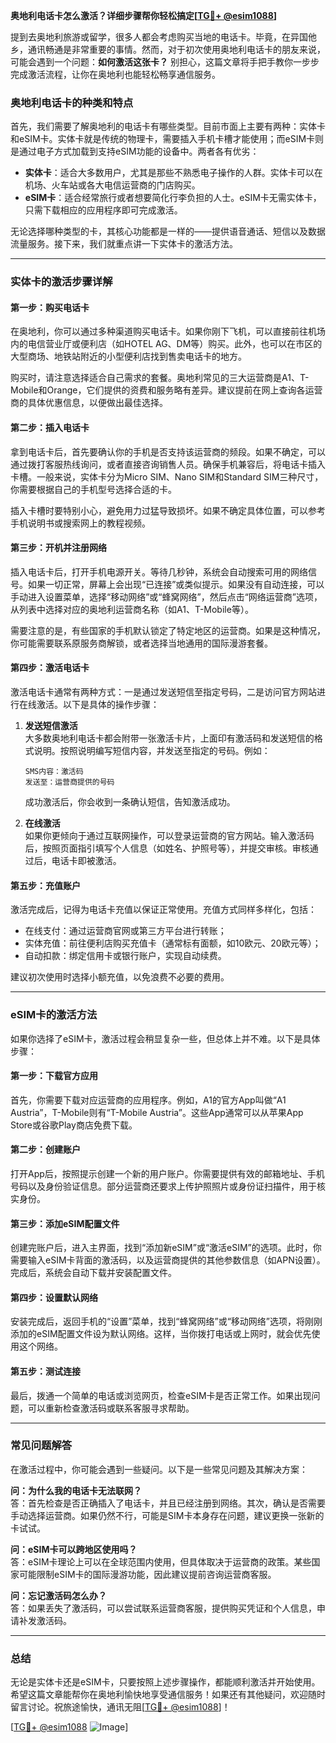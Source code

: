**奥地利电话卡怎么激活？详细步骤帮你轻松搞定[[TG💪+ @esim1088](https://t.me/s/esim1088)]**

提到去奥地利旅游或留学，很多人都会考虑购买当地的电话卡。毕竟，在异国他乡，通讯畅通是非常重要的事情。然而，对于初次使用奥地利电话卡的朋友来说，可能会遇到一个问题：**如何激活这张卡？** 别担心，这篇文章将手把手教你一步步完成激活流程，让你在奥地利也能轻松畅享通信服务。

### 奥地利电话卡的种类和特点

首先，我们需要了解奥地利的电话卡有哪些类型。目前市面上主要有两种：实体卡和eSIM卡。实体卡就是传统的物理卡，需要插入手机卡槽才能使用；而eSIM卡则是通过电子方式加载到支持eSIM功能的设备中。两者各有优劣：

- **实体卡**：适合大多数用户，尤其是那些不熟悉电子操作的人群。实体卡可以在机场、火车站或各大电信运营商的门店购买。
- **eSIM卡**：适合经常旅行或者想要简化行李负担的人士。eSIM卡无需实体卡，只需下载相应的应用程序即可完成激活。

无论选择哪种类型的卡，其核心功能都是一样的——提供语音通话、短信以及数据流量服务。接下来，我们就重点讲一下实体卡的激活方法。

---

### 实体卡的激活步骤详解

#### 第一步：购买电话卡

在奥地利，你可以通过多种渠道购买电话卡。如果你刚下飞机，可以直接前往机场内的电信营业厅或便利店（如HOTEL AG、DM等）购买。此外，也可以在市区的大型商场、地铁站附近的小型便利店找到售卖电话卡的地方。

购买时，请注意选择适合自己需求的套餐。奥地利常见的三大运营商是A1、T-Mobile和Orange，它们提供的资费和服务略有差异。建议提前在网上查询各运营商的具体优惠信息，以便做出最佳选择。

#### 第二步：插入电话卡

拿到电话卡后，首先要确认你的手机是否支持该运营商的频段。如果不确定，可以通过拨打客服热线询问，或者直接咨询销售人员。确保手机兼容后，将电话卡插入卡槽。一般来说，实体卡分为Micro SIM、Nano SIM和Standard SIM三种尺寸，你需要根据自己的手机型号选择合适的卡。

插入卡槽时要特别小心，避免用力过猛导致损坏。如果不确定具体位置，可以参考手机说明书或搜索网上的教程视频。

#### 第三步：开机并注册网络

插入电话卡后，打开手机电源开关。等待几秒钟，系统会自动搜索可用的网络信号。如果一切正常，屏幕上会出现“已连接”或类似提示。如果没有自动连接，可以手动进入设置菜单，选择“移动网络”或“蜂窝网络”，然后点击“网络运营商”选项，从列表中选择对应的奥地利运营商名称（如A1、T-Mobile等）。

需要注意的是，有些国家的手机默认锁定了特定地区的运营商。如果是这种情况，你可能需要联系原服务商解锁，或者选择当地通用的国际漫游套餐。

#### 第四步：激活电话卡

激活电话卡通常有两种方式：一是通过发送短信至指定号码，二是访问官方网站进行在线激活。以下是具体的操作步骤：

1. **发送短信激活**  
   大多数奥地利电话卡都会附带一张激活卡片，上面印有激活码和发送短信的格式说明。按照说明编写短信内容，并发送至指定的号码。例如：
   ```
   SMS内容：激活码
   发送至：运营商提供的号码
   ```
   成功激活后，你会收到一条确认短信，告知激活成功。

2. **在线激活**  
   如果你更倾向于通过互联网操作，可以登录运营商的官方网站。输入激活码后，按照页面指引填写个人信息（如姓名、护照号等），并提交审核。审核通过后，电话卡即被激活。

#### 第五步：充值账户

激活完成后，记得为电话卡充值以保证正常使用。充值方式同样多样化，包括：

- 在线支付：通过运营商官网或第三方平台进行转账；
- 实体充值：前往便利店购买充值卡（通常标有面额，如10欧元、20欧元等）；
- 自动扣款：绑定信用卡或银行账户，实现自动续费。

建议初次使用时选择小额充值，以免浪费不必要的费用。

---

### eSIM卡的激活方法

如果你选择了eSIM卡，激活过程会稍显复杂一些，但总体上并不难。以下是具体步骤：

#### 第一步：下载官方应用

首先，你需要下载对应运营商的应用程序。例如，A1的官方App叫做“A1 Austria”，T-Mobile则有“T-Mobile Austria”。这些App通常可以从苹果App Store或谷歌Play商店免费下载。

#### 第二步：创建账户

打开App后，按照提示创建一个新的用户账户。你需要提供有效的邮箱地址、手机号码以及身份验证信息。部分运营商还要求上传护照照片或身份证扫描件，用于核实身份。

#### 第三步：添加eSIM配置文件

创建完账户后，进入主界面，找到“添加新eSIM”或“激活eSIM”的选项。此时，你需要输入eSIM卡背面的激活码，以及运营商提供的其他参数信息（如APN设置）。完成后，系统会自动下载并安装配置文件。

#### 第四步：设置默认网络

安装完成后，返回手机的“设置”菜单，找到“蜂窝网络”或“移动网络”选项，将刚刚添加的eSIM配置文件设为默认网络。这样，当你拨打电话或上网时，就会优先使用这个网络。

#### 第五步：测试连接

最后，拨通一个简单的电话或浏览网页，检查eSIM卡是否正常工作。如果出现问题，可以重新检查激活码或联系客服寻求帮助。

---

### 常见问题解答

在激活过程中，你可能会遇到一些疑问。以下是一些常见问题及其解决方案：

**问：为什么我的电话卡无法联网？**  
答：首先检查是否正确插入了电话卡，并且已经注册到网络。其次，确认是否需要手动选择运营商。如果仍然不行，可能是SIM卡本身存在问题，建议更换一张新的卡试试。

**问：eSIM卡可以跨地区使用吗？**  
答：eSIM卡理论上可以在全球范围内使用，但具体取决于运营商的政策。某些国家可能限制eSIM卡的国际漫游功能，因此建议提前咨询运营商客服。

**问：忘记激活码怎么办？**  
答：如果丢失了激活码，可以尝试联系运营商客服，提供购买凭证和个人信息，申请补发激活码。

---

### 总结

无论是实体卡还是eSIM卡，只要按照上述步骤操作，都能顺利激活并开始使用。希望这篇文章能帮你在奥地利愉快地享受通信服务！如果还有其他疑问，欢迎随时留言讨论。祝旅途愉快，通讯无阻[[TG💪+ @esim1088](https://t.me/s/esim1088)]！

[[TG💪+ @esim1088](https://t.me/s/esim1088) ![Image](https://i.postimg.cc/4NQfJmqS/Snipaste-2025-05-13-00-14-12.png)]